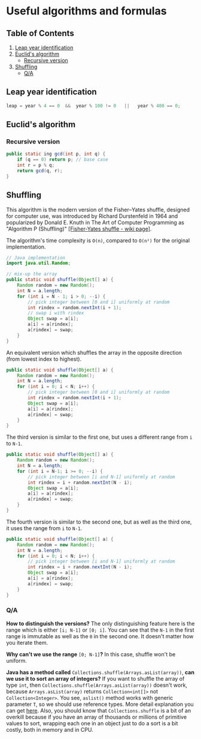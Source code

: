 # Useful algorithms and formulas

## Table of Contents

1. [Leap year identification](#Leap-year-identification)
2. [Euclid's algorithm](#Euclids-algorithm)
   - [Recursive version](#Recursive-version)
3. [Shuffling](#Shuffling)
   - [Q/A](#QA)

## Leap year identification

```C
leap = year % 4 == 0  &&  year % 100 != 0   ||   year % 400 == 0; 
```

## Euclid's algorithm

### Recursive version

```Java
public static ing gcd(int p, int q) {
	if (q == 0) return p; // base case
	int r = p % q;
	return gcd(q, r);
}
```

## Shuffling

This algorithm is the modern version of the Fisher–Yates shuffle, designed for computer use, was introduced by Richard Durstenfeld in 1964 and popularized by Donald E. Knuth in The Art of Computer Programming as "Algorithm P (Shuffling)" [[Fisher-Yates shuffle - wiki page]](https://www.wikiwand.com/en/Fisher%E2%80%93Yates_shuffle).

The algorithm's time complexity is `O(n)`, compared to `O(n²)` for the original implementation.

```java
// Java implementation
import java.util.Random;

// mix-up the array
public static void shuffle(Object[] a) {
    Random random = new Random();
    int N = a.length;
    for (int i = N - 1; i > 0; --i) {
        // pick integer between [0 and i] uniformly at random
        int rindex = random.nextInt(i + 1);
        // swap i with rindex
        Object swap = a[i];
        a[i] = a[rindex];
        a[rindex] = swap;
    }
}
```

An equivalent version which shuffles the array in the opposite direction (from lowest index to highest).

```Java
public static void shuffle(Object[] a) {
    Random random = new Random();
    int N = a.length;
    for (int i = 0; i < N; i++) {
        // pick integer between [0 and i] uniformly at random
        int rindex = random.nextInt(i + 1);
        Object swap = a[i];
        a[i] = a[rindex];
        a[rindex] = swap;
    }
}
```

The third version is similar to the first one, but uses a different range from `i` to `N-1`.

```Java
public static void shuffle(Object[] a) {
    Random random = new Random();
    int N = a.length;
    for (int i = N-1; i >= 0; --i) {
        // pick integer between [i and N-1] uniformly at random
        int rindex = i + random.nextInt(N - i);
        Object swap = a[i];
        a[i] = a[rindex];
        a[rindex] = swap;
    }
}
```

The fourth version is similar to the second one, but as well as the third one, it uses the range from `i` to `N-1`.

```java
public static void shuffle(Object[] a) {
    Random random = new Random();
    int N = a.length;
    for (int i = 0; i < N; i++) {
        // pick integer between [i and N-1] uniformly at random
        int rindex = i + random.nextInt(N - i);
        Object swap = a[i];
        a[i] = a[rindex];
        a[rindex] = swap;
    }
}
```

### Q/A

**How to distinguish the versions?** The only distinguishing feature here is the range which is either `[i; N-1]` or `[0; i]`. You can see that the `N-1` in the first range is immutable as well as the `0` in the second one. It doesn't matter how you iterate them.

**Why can't we use the range** `[0; N-1]`**?** In this case, shuffle won't be uniform.

**Java has a method called** `Collections.shuffle(Arrays.asList(array))`, **can we use it to sort an array of integers?** If you want to shuffle the array of type `int`, then `Collections.shuffle(Arrays.asList(array))` doesn't work, because `Arrays.asList(array)` returns `Collection<int[]>` not `Collection<Integer>`. You see, `aslist()` method works with generic parameter `T`, so we should use reference types. More detail explanation you can get [here](https://stackoverflow.com/questions/3981420/why-does-collections-shuffle-fail-for-my-array#answer-3981494). Also, you should know that `Collections.shuffle` is a bit of an overkill because if you have an array of thousands or millions of primitive values to sort, wrapping each one in an object just to do a sort is a bit costly, both in memory and in CPU.
